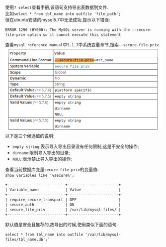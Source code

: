 使用`? select`查看手册,该语句支持导出表数据到文件.  
比如`select * from tbl_name into outfile 'file_path';`  
但在ubuntu安装的mysql5.7中无法成功,提示以下错误:  
```
ERROR 1290 (HY000): The MySQL server is running with the --secure-file-priv option so it cannot execute this statement
```  

查看`mysql reference manual`中`5.1.7`中系统变量章节,搜索`--secure-file-priv`.  
![](assets/markdown-img-paste-20191216134446352.png)  
以下是三个候选值的说明:  
- `empty string`:表示导入导出目录没有任何限制;这是不安全的操作;  
- `dirname`:限制导入导出的目录;  
- `NULL`:表示禁止导入导出的操作;  

查看当前数据库变量`secure-file-priv`的变量值:  
`show variables like '%secure%';`  
```
+--------------------------+-----------------------+
| Variable_name            | Value                 |
+--------------------------+-----------------------+
| require_secure_transport | OFF                   |
| secure_auth              | ON                    |
| secure_file_priv         | /var/lib/mysql-files/ |
+--------------------------+-----------------------+
```  
默认值是安全且推荐的,故导出的时候,使用类似下面的语句:  
```
select * from tbl_name into outfile '/var/lib/mysql-files/tbl_name.db';`
```  
